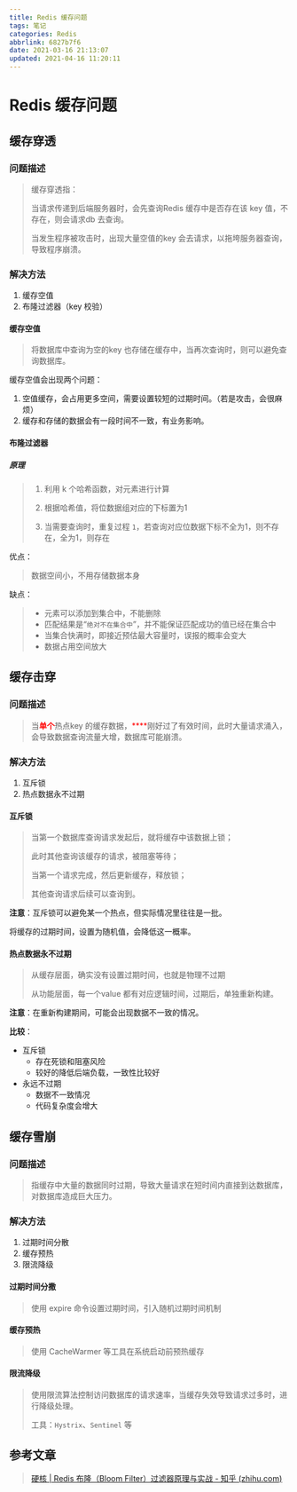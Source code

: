 ```yaml
---
title: Redis 缓存问题
tags: 笔记
categories: Redis
abbrlink: 6827b7f6
date: 2021-03-16 21:13:07
updated: 2021-04-16 11:20:11
---
```


# Redis 缓存问题



## 缓存穿透

### 问题描述

> 缓存穿透指：
>
> 当请求传递到后端服务器时，会先查询Redis 缓存中是否存在该 key 值，不存在，则会请求db 去查询。
>
> 当发生程序被攻击时，出现大量空值的key 会去请求，以拖垮服务器查询，导致程序崩溃。

 <!--more-->

### 解决方法

1. 缓存空值
2. 布隆过滤器（key 校验）

#### 缓存空值

>将数据库中查询为空的key 也存储在缓存中，当再次查询时，则可以避免查询数据库。

缓存空值会出现两个问题：

1. 空值缓存，会占用更多空间，需要设置较短的过期时间。（若是攻击，会很麻烦）
2. 缓存和存储的数据会有一段时间不一致，有业务影响。

<!-- more -->

#### 布隆过滤器

##### 原理

>1. 利用 k 个哈希函数，对元素进行计算
>
>2. 根据哈希值，将位数据组对应的下标置为1
>3. 当需要查询时，重复过程 `1`，若查询对应位数据下标不全为1，则不存在，全为1，则存在

优点：

> 数据空间小，不用存储数据本身

缺点：

> - 元素可以添加到集合中，不能删除
> - 匹配结果是“`绝对不在集合中`”，并不能保证匹配成功的值已经在集合中
> - 当集合快满时，即接近预估最大容量时，误报的概率会变大
> - 数据占用空间放大

## 缓存击穿

### 问题描述

>当<font  color=red>**单个**</font>热点key 的缓存数据，<font  color=red>****</font>刚好过了有效时间，此时大量请求涌入，会导致数据查询流量大增，数据库可能崩溃。

### 解决方法

1. 互斥锁
2. 热点数据永不过期

#### 互斥锁

>当第一个数据库查询请求发起后，就将缓存中该数据上锁；
>
>此时其他查询该缓存的请求，被阻塞等待；
>
>当第一个请求完成，然后更新缓存，释放锁；
>
>其他查询请求后续可以查询到。

**注意**：互斥锁可以避免某一个热点，但实际情况里往往是一批。

将缓存的过期时间，设置为随机值，会降低这一概率。

#### 热点数据永不过期

>从缓存层面，确实没有设置过期时间，也就是物理不过期
>
>从功能层面，每一个value 都有对应逻辑时间，过期后，单独重新构建。

**注意**：在重新构建期间，可能会出现数据不一致的情况。

**比较**：

- 互斥锁
  - 存在死锁和阻塞风险
  - 较好的降低后端负载，一致性比较好
- 永远不过期
  - 数据不一致情况
  - 代码复杂度会增大

## 缓存雪崩

### 问题描述

> 指缓存中大量的数据同时过期，导致大量请求在短时间内直接到达数据库，对数据库造成巨大压力。

### 解决方法

1. 过期时间分散
2. 缓存预热
3. 限流降级

#### 过期时间分撒

>使用 expire 命令设置过期时间，引入随机过期时间机制

#### 缓存预热

>使用 CacheWarmer 等工具在系统启动前预热缓存

#### 限流降级

>使用限流算法控制访问数据库的请求速率，当缓存失效导致请求过多时，进行降级处理。
>
>工具：`Hystrix`、`Sentinel` 等 



## 参考文章

>[硬核 | Redis 布隆（Bloom Filter）过滤器原理与实战 - 知乎 (zhihu.com)](https://zhuanlan.zhihu.com/p/496584545)
>
>
